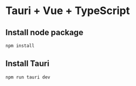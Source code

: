 # Tauri + Vue + TypeScript

## Install node package
```
npm install
```

## Install Tauri
```
npm run tauri dev
```

